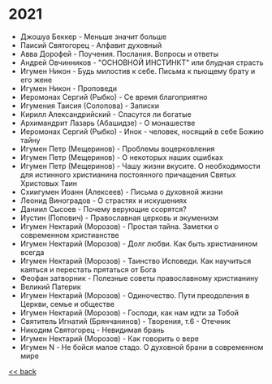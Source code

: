 # 2021

- Джошуа Беккер - Меньше значит больше
- Паисий Святогорец - Алфавит духовный
- Авва Дорофей - Поучения. Послания. Вопросы и ответы
- Андрей Овчинников - "ОСНОВНОЙ ИНСТИНКТ" или блудная страсть
- Игумен Никон - Будь милостив к себе. Письма к пьющему брату и его жене
- Игумен Никон - Проповеди
- Иеромонах Сергий (Рыбко) - Се время благоприятно
- Игумения Таисия (Солопова) - Записки
- Кирилл Александрийский - Спасутся ли богатые
- Архимандрит Лазарь (Абашидзе) - О монашестве
- Иеромонах Сергий (Рыбко) - Инок - человек, носящий в себе Божию тайну
- Игумен Петр (Мещеринов) - Проблемы воцерковления
- Игумен Петр (Мещеринов) - О некоторых наших ошибках
- Игумен Петр (Мещеринов) - Чашу жизни вкусите. О необходимости для истинного христианина постоянного причащения Святых
  Христовых Таин
- Схиигумен Иоанн (Алексеев) - Письма о духовной жизни
- Леонид Виноградов - О страстях и искушениях
- Даниил Сысоев - Почему верующие ссорятся?
- Иустин (Попович) - Православная церковь и экуменизм
- Игумен Нектарий (Морозов) - Простая тайна. Заметки о современном христианстве
- Игумен Нектарий (Морозов) - Долг любви. Как быть христианином всегда
- Игумен Нектарий (Морозов) - Таинство Исповеди. Как научиться каяться и перестать прятаться от Бога
- Феофан затворник - Полезные советы православному христианину
- Великий Патерик
- Игумен Нектарий (Морозов) - Одиночество. Пути преодоления в Церкви, семье и обществе
- Игумен Нектарий (Морозов) - Господи, как нам идти за Тобой
- Святитель Игнатий (Брянчанинов) - Творения, т.6 - Отечник
- Никодим Святогорец - Невидимая брань
- Игумен Нектарий (Морозов) - Как говорить о вере
- Игумен N - Не бойся малое стадо. О духовной брани в современном мире

[<< back](README.md)

